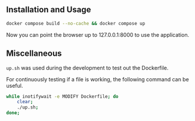 ## Installation and Usage

```bash
docker compose build --no-cache && docker compose up
```

Now you can point the browser up to 127.0.0.1:8000 to 
use the application.

## Miscellaneous
 `up.sh` was used during the development to test out the Dockerfile.

 For continuously testing if a file is working, the following command
 can be useful.

 ```bash
 while inotifywait -e MODIFY Dockerfile; do
     clear;
     ./up.sh;
 done;
```
